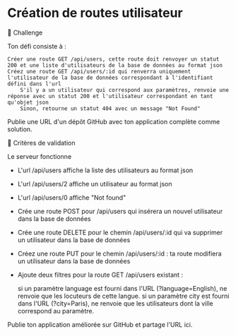 
# Création de routes utilisateur
💪 Challenge


Ton défi consiste à :

    Créer une route GET /api/users, cette route doit renvoyer un statut 200 et une liste d'utilisateurs de la base de données au format json
    Créez une route GET /api/users/:id qui renverra uniquement l'utilisateur de la base de données correspondant à l'identifiant défini dans l'url
        S'il y a un utilisateur qui correspond aux paramètres, renvoie une réponse avec un statut 200 et l'utilisateur correspondant en tant qu'objet json
        Sinon, retourne un statut 404 avec un message "Not Found"

Publie une URL d'un dépôt GitHub avec ton application complète comme solution.

🧐 Critères de validation

Le serveur fonctionne
* L'url /api/users affiche la liste des utilisateurs au format json
* L'url /api/users/2 affiche un utilisateur au format json
* L'url /api/users/0 affiche "Not found"
* Crée une route POST pour /api/users qui insérera un nouvel utilisateur dans la base de données
* Crée une route DELETE pour le chemin /api/users/:id qui va supprimer un utilisateur dans la base de données
* Créez une route PUT pour le chemin /api/users/:id : ta route modifiera un utilisateur dans la base de données
* Ajoute deux filtres pour la route GET /api/users existant :

    si un paramètre language est fourni dans l'URL (?language=English), ne renvoie que les locuteurs de cette langue.
    si un paramètre city est fourni dans l'URL (?city=Paris), ne renvoie que les utilisateurs dont la ville correspond au paramètre.

Publie ton application améliorée sur GitHub et partage l'URL ici.

